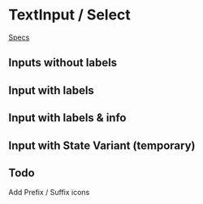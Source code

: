 # TextInput / Select
[Specs](https://www.sketch.com/s/6034ddd9-a0d3-4844-adda-bd4c821f24b1/a/Ovw782)
<GithubLink componentPath="primitives/input/TextInput.vue" />
<GithubLink docPath="form/TextInputSelect.md" />

## Inputs without labels
<TextInputSelect-WithoutLabels />
<GithubLink examplePath="TextInputSelect/WithoutLabels.vue" />


## Input with labels
<TextInputSelect-WithLabels />
<GithubLink examplePath="TextInputSelect/WithLabels.vue" />

## Input with labels & info
<TextInputSelect-WithLabelsInfo />
<GithubLink examplePath="TextInputSelect/WithLabelsInfo.vue" />

## Input with State Variant (temporary)
<TextInputSelect-WithStateVariant />
<GithubLink examplePath="TextInputSelect/WithStateVariant.vue" />

## Todo

Add Prefix / Suffix icons
